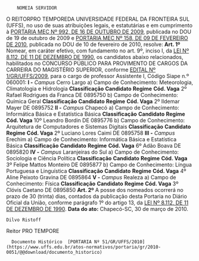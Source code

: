         NOMEIA SERVIDOR  

 O REITORPRO TEMPOREDA UNIVERSIDADE FEDERAL DA FRONTEIRA SUL (UFFS), no uso de suas atribuições legais, e estatutárias e em cumprimento à [PORTARIA MEC Nº 992, DE 16 DE OUTUBRO DE 2009](http://portal.mec.gov.br/index.php?option=com_docman&view=download&alias=1673-port-992&category_slug=documentos-pdf&Itemid=30192), publicada no DOU de 19 de outubro de 2009 e [PORTARIA MEC Nº 158, DE 09 DE FEVEREIRO DE 2010](http://normas.gov.br/materia/-/asset_publisher/NebW5rLVWyej/content/id/35338636), publicada no DOU de 10 de fevereiro de 2010, resolve:   **Art. 1º**  Nomear, em caráter efetivo, com fundamento no art. 9º, inciso I, da [LEI Nº 8.112, DE 11 DE DEZEMBRO DE 1990](http://www.planalto.gov.br/ccivil_03/LEIS/L8112cons.htm), os candidatos abaixo relacionados, habilitados no CONCURSO PÚBLICO PARA PROVIMENTO DE CARGOS DA CARREIRA DO MAGISTÉRIO SUPERIOR, conforme [EDITAL Nº 1/GR/UFFS/2009](https://www.uffs.edu.br/atos-normativos/edital/gr/2009-0001), para o cargo de professor Assistente I, Código Siape n.º 060001: **I -**  *Campus*  Cerro Largo a) Campo de Conhecimento: Meteorologia, Climatologia e Hidrologia     **Classificação**   **Candidato**   **Regime**   **Cód. Vaga**     2º   Rafael Rodrigues da Franca   DE   0895750     b) Campo de Conhecimento: Química Geral     **Classificação**   **Candidato**   **Regime**   **Cód. Vaga**     2º   Ildemar Mayer   DE   0895752     **II -**  *Campus*  Chapecó a) Campo de Conhecimento: Informática Básica e Estatística Básica     **Classificação**   **Candidato**   **Regime**   **Cód. Vaga**     10º   Leandro Bordin   DE   0895776     b) Campo de Conhecimento: Arquitetura de Computadores e Sistemas Digitais     **Classificação**   **Candidato**   **Regime**   **Cód. Vaga**     2º   Luciano Lores Caimi   DE   0895758     **III -**  *Campus*  Erechim a) Campo de Conhecimento: Informática Básica e Estatística Básica     **Classificação**   **Candidato**   **Regime**   **Cód. Vaga**     6º   Adão Boava   DE   0895820     **IV -**  *Campus*  Laranjeiras do Sul a) Campo de Conhecimento: Sociologia e Ciência Política     **Classificação**   **Candidato**   **Regime**   **Cód. Vaga**     3º   Felipe Mattos Monteiro   DE   0895877     b) Campo de Conhecimento: Língua Portuguesa e Linguística     **Classificação**   **Candidato**   **Regime**   **Cód. Vaga**     4º   Aline Peixoto Gravina   DE   0895864     **V -**  *Campus*  Realeza a) Campo de Conhecimento: Física     **Classificação**   **Candidato**   **Regime**   **Cód. Vaga**     3º   Clóvis Caetano   DE   0895850       **Art. 2º**  A posse dos nomeados ocorrerá no prazo de 30 (trinta) dias, contados da publicação desta Portaria no Diário Oficial da União, conforme parágrafo 1º do artigo 13, da [LEI Nº 8.112, DE 11 DE DEZEMBRO DE 1990](http://www.planalto.gov.br/ccivil_03/LEIS/L8112cons.htm).        **Data do ato:** Chapecó-SC, 30 de março de 2010.   
 

    Dilvo Ristoff   
 Reitor PRO TEMPORE 

      Documento Histórico  [PORTARIA Nº 51/GR/UFFS/2010](https://www.uffs.edu.br/atos-normativos/portaria/gr/2010-0051/@@download/documento_historico)     
      